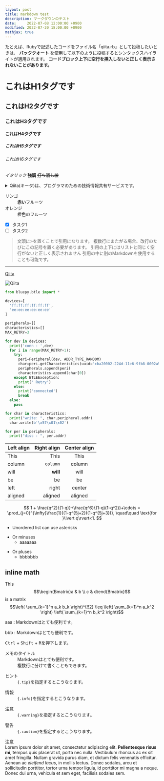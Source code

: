 ```yaml
---
layout: post
title: markdown test
description: マークダウンのテスト
date:     2022-07-08 12:00:00 +0900
modified: 2022-07-20 18:00:00 +0900
mathjax: true
---
```

たとえば、Rubyで記述したコードをファイル名「qiita.rb」として投稿したいときは、 **バッククオート** を使用して以下のように投稿するとシンタックスハイライトが適用されます。
**コードブロック上下に空行を挿入しないと正しく表示されないことがあります。**

# これはH1タグです
## これはH2タグです
### これはH3タグです
#### これはH4タグです
##### これはH5タグです
###### これはH6タグです
*イタリック*
**強調**
~~打ち消し線~~
<details><summary>Qiita(キータ)は、プログラマのための技術情報共有サービスです。</summary>プログラミングに関することをどんどん投稿して、知識を記録、共有しましょう。
Qiitaに投稿すると、自分のコードやノウハウを見やすい形で残すことができます。
技術情報はテキストファイルへのメモではなく、タグを付けた文章、シンタックスハイライトされたコードで保存することで初めて再利用可能な知識になる、そうQiitaでは考えています。</details>

<dl>
  <dt>リンゴ</dt>
  <dd><strong>赤い</strong>フルーツ</dd>
  <dt>オレンジ</dt>
  <dd>橙色のフルーツ</dd>
</dl>

- [x] タスク1
- [ ] タスク2

> 文頭に>を置くことで引用になります。
> 複数行にまたがる場合、改行のたびにこの記号を置く必要があります。
> 引用の上下にはリストと同じく空行がないと正しく表示されません
> 引用の中に別のMarkdownを使用することも可能です。

----------------------------------

[Qiita](http://qiita.com "Qiita Home")

![Qiita](https://qiita-image-store.s3.amazonaws.com/0/45617/015bd058-7ea0-e6a5-b9cb-36a4fb38e59c.png "Qiita")

```python
from bluepy.btle import *

devices=[
  'ff:ff:ff:ff:ff:ff',
  'ee:ee:ee:ee:ee:ee'
]

peripherals=[]
characteristics=[]
MAX_RETRY=3

for dev in devices:
  print('conn : ',dev)
  for i in range(MAX_RETRY+1):
    try:
      peri=Peripheral(dev, ADDR_TYPE_RANDOM)
      char=peri.getCharacteristics(uuid='cba20002-224d-11e6-9fb8-0002a5d5c51b')
      peripherals.append(peri)
      characteristics.append(char[0])
    except BTLEException:
      print(' Retry')
    else:
      print('connected')
      break
  else:
    pass

for char in characteristics:
  print("write: ", char.peripheral.addr)
  char.write(b'\x57\x01\x02')

for per in peripherals:
  print("disc : ", per.addr)
```


| Left align | Right align | Center align |
|:---------- | -----------:|:------------:|
| This       |        This |     This     |
| column     |    `column` |    column    |
| will       |    **will** |     will     |
| be         |          be |      be      |
| left       |       right |    center    |
| aligned    |     aligned |   aligned    |

$$
1 + \frac{q^2}{(1-q)}+\frac{q^6}{(1-q)(1-q^2)}+\cdots = \prod_{j=0}^{\infty}\frac{1}{(1-q^{5j+2})(1-q^{5j+3})}, \quad\quad \text{for }\lvert q\rvert<1.
$$


* Unordered list can use asterisks
- Or minuses
  - aaaaaaa
+ Or pluses
  + bbbbbbb

## inline math
This $$\begin{Bmatrix}a & b \\
 c & d\end{Bmatrix}$$ is a matrix
$$\left( \sum_{k=1}^n a_k b_k \right)^{!!2} \leq \left( \sum_{k=1}^n a_k^2 \right) \left( \sum_{k=1}^n b_k^2 \right)$$


aaa
:   Markdownはとても便利です。

bbb
:   Markdownはとても便利です。

<kbd>Ctrl</kbd> + <kbd>Shift</kbd> + <kbd>R</kbd>を押下します。


<dl class="note">
  <dt>メモのタイトル</dt>
  <dd>Markdownはとても便利です。<br />
  複数行に分けて書くこともできます。</dd>
</dl>

<dl class="tip">
  <dt>ヒント</dt>
  <dd><code>{.tip}</code>を指定するとこうなります。</dd>
</dl>

<dl class="info">
  <dt>情報</dt><dd><code>{.info}</code>を指定するとこうなります。</dd>
</dl>

<dl class="warning">
  <dt>注意</dt>
  <dd><code>{.warning}</code>を指定するとこうなります。</dd>
</dl>
<dl class="caution">
  <dt>警告</dt>
  <dd><code>{.caution}</code>を指定するとこうなります。</dd>
</dl>

<article class="message is-warning">
  <div class="message-header">
    <span class="icon-text">
    <span class="icon">
        <i class="fas fa-exclamation-triangle"></i>
    </span>
    <span>注意</span>
    </span>
  </div>
  <div class="message-body">
    Lorem ipsum dolor sit amet, consectetur adipiscing elit. <strong>Pellentesque risus mi</strong>, tempus quis placerat ut, porta nec nulla. Vestibulum rhoncus ac ex sit amet fringilla. Nullam gravida purus diam, et dictum <a>felis venenatis</a> efficitur. Aenean ac <em>eleifend lacus</em>, in mollis lectus. Donec sodales, arcu et sollicitudin porttitor, tortor urna tempor ligula, id porttitor mi magna a neque. Donec dui urna, vehicula et sem eget, facilisis sodales sem.
  </div>
</article>
